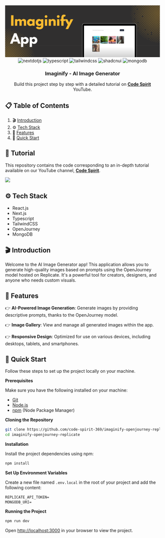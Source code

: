 <div align="center">
  <br />
    <a href="https://youtube.com/playlist?list=PLJT1e2CqMCFDjBiXckJXaRUrRCSSLgHHi&si=btNM1wPg1txzIlA0" target="_blank">
      <img src="public/header.png" alt="Project Banner">
    </a>
  <br />

  <div>
    <img src="https://img.shields.io/badge/-Next_JS-black?style=for-the-badge&logoColor=white&logo=nextdotjs&color=000000" alt="nextdotjs" />
    <img src="https://img.shields.io/badge/-TypeScript-black?style=for-the-badge&logoColor=white&logo=typescript&color=3178C6" alt="typescript" />
    <img src="https://img.shields.io/badge/-Tailwind_CSS-black?style=for-the-badge&logoColor=white&logo=tailwindcss&color=06B6D4" alt="tailwindcss" />
    <img src="https://img.shields.io/badge/-ShadCN_UI-black?style=for-the-badge&logoColor=white&logo=shadcnui&color=000000" alt="shadcnui" />
    <img src="https://img.shields.io/badge/-Mongo DB-black?style=for-the-badge&logoColor=white&logo=mongodb&color=589636" alt="mongodb" />
  </div>

  <h3 align="center">Imaginify - AI Image Generator</h3>

<div align="center">
     Build this project step by step with a detailed tutorial on <a href="https://www.youtube.com/@codespirit369/videos" target="_blank"><b>Code Spirit</b></a> YouTube. 
    </div>
</div>

## 📋 <a name="table">Table of Contents</a>

1. 🎬 [Introduction](#introduction)
2. ⚙️ [Tech Stack](#tech-stack)
3. 🔋 [Features](#features)
4. 🚀 [Quick Start](#quick-start)

## 🚨 Tutorial

This repository contains the code corresponding to an in-depth tutorial available on our YouTube channel, <a href="https://www.youtube.com/@codespirit369/videos" target="_blank"><b>Code Spirit</b></a>.

<a href="https://youtube.com/playlist?list=PLJT1e2CqMCFDjBiXckJXaRUrRCSSLgHHi&si=btNM1wPg1txzIlA0" target="_blank"><img src="https://github.com/sujatagunale/EasyRead/assets/151519281/1736fca5-a031-4854-8c09-bc110e3bc16d" /></a>

## <a name="tech-stack">⚙️ Tech Stack</a>

- React.js
- Next.js
- Typescript
- TailwindCSS
- OpenJourney
- MongoDB

## <a name="introduction">🎬 Introduction</a>

Welcome to the AI Image Generator app! This application allows you to generate high-quality images based on prompts using the OpenJourney model hosted on Replicate. It's a powerful tool for creators, designers, and anyone who needs custom visuals.

## <a name="features">🔋 Features</a>

👉 **AI-Powered Image Generation**: Generate images by providing descriptive prompts, thanks to the OpenJourney model.

👉 **Image Gallery**: View and manage all generated images within the app.

👉 **Responsive Design**: Optimized for use on various devices, including desktops, tablets, and smartphones.

## <a name="quick-start">🚀 Quick Start</a>

Follow these steps to set up the project locally on your machine.

**Prerequisites**

Make sure you have the following installed on your machine:

- [Git](https://git-scm.com/)
- [Node.js](https://nodejs.org/en)
- [npm](https://www.npmjs.com/) (Node Package Manager)

**Cloning the Repository**

```bash
git clone https://github.com/code-spirit-369/imaginify-openjourney-replicate.git
cd imaginify-openjourney-replicate
```

**Installation**

Install the project dependencies using npm:

```bash
npm install
```

**Set Up Environment Variables**

Create a new file named `.env.local` in the root of your project and add the following content:

```env
REPLICATE_API_TOKEN=
MONGODB_URI=
```

**Running the Project**

```bash
npm run dev
```

Open [http://localhost:3000](http://localhost:3000) in your browser to view the project.
